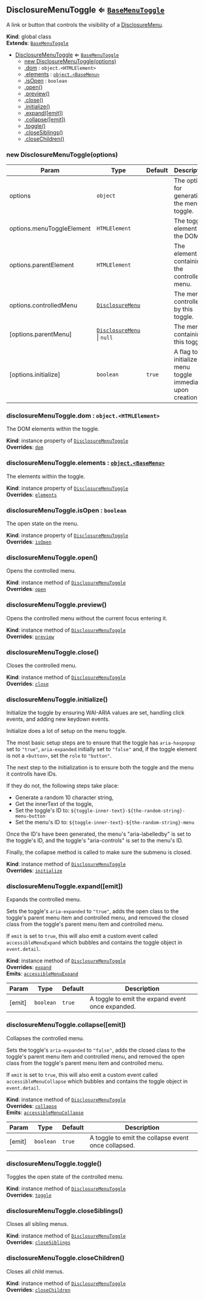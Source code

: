 <a name="DisclosureMenuToggle"></a>

## DisclosureMenuToggle ⇐ [<code>BaseMenuToggle</code>](#BaseMenuToggle)
A link or button that controls the visibility of a [DisclosureMenu](DisclousreMenu.md).

**Kind**: global class  
**Extends**: [<code>BaseMenuToggle</code>](#BaseMenuToggle)  

* [DisclosureMenuToggle](#DisclosureMenuToggle) ⇐ [<code>BaseMenuToggle</code>](#BaseMenuToggle)
    * [new DisclosureMenuToggle(options)](#new_DisclosureMenuToggle_new)
    * [.dom](#BaseMenuToggle+dom) : <code>object.&lt;HTMLElement&gt;</code>
    * [.elements](#BaseMenuToggle+elements) : [<code>object.&lt;BaseMenu&gt;</code>](#BaseMenu)
    * [.isOpen](#BaseMenuToggle+isOpen) : <code>boolean</code>
    * [.open()](#DisclosureMenuToggle+open)
    * [.preview()](#DisclosureMenuToggle+preview)
    * [.close()](#DisclosureMenuToggle+close)
    * [.initialize()](#BaseMenuToggle+initialize)
    * [.expand([emit])](#BaseMenuToggle+expand)
    * [.collapse([emit])](#BaseMenuToggle+collapse)
    * [.toggle()](#BaseMenuToggle+toggle)
    * [.closeSiblings()](#BaseMenuToggle+closeSiblings)
    * [.closeChildren()](#BaseMenuToggle+closeChildren)

<a name="new_DisclosureMenuToggle_new"></a>

### new DisclosureMenuToggle(options)

| Param | Type | Default | Description |
| --- | --- | --- | --- |
| options | <code>object</code> |  | The options for generating the menu toggle. |
| options.menuToggleElement | <code>HTMLElement</code> |  | The toggle element in the DOM. |
| options.parentElement | <code>HTMLElement</code> |  | The element containing the controlled menu. |
| options.controlledMenu | [<code>DisclosureMenu</code>](#DisclosureMenu) |  | The menu controlled by this toggle. |
| [options.parentMenu] | [<code>DisclosureMenu</code>](#DisclosureMenu) \| <code>null</code> | <code></code> | The menu containing this toggle. |
| [options.initialize] | <code>boolean</code> | <code>true</code> | A flag to initialize the menu toggle immediately upon creation. |

<a name="BaseMenuToggle+dom"></a>

### disclosureMenuToggle.dom : <code>object.&lt;HTMLElement&gt;</code>
The DOM elements within the toggle.

**Kind**: instance property of [<code>DisclosureMenuToggle</code>](#DisclosureMenuToggle)  
**Overrides**: [<code>dom</code>](#BaseMenuToggle+dom)  
<a name="BaseMenuToggle+elements"></a>

### disclosureMenuToggle.elements : [<code>object.&lt;BaseMenu&gt;</code>](#BaseMenu)
The elements within the toggle.

**Kind**: instance property of [<code>DisclosureMenuToggle</code>](#DisclosureMenuToggle)  
**Overrides**: [<code>elements</code>](#BaseMenuToggle+elements)  
<a name="BaseMenuToggle+isOpen"></a>

### disclosureMenuToggle.isOpen : <code>boolean</code>
The open state on the menu.

**Kind**: instance property of [<code>DisclosureMenuToggle</code>](#DisclosureMenuToggle)  
**Overrides**: [<code>isOpen</code>](#BaseMenuToggle+isOpen)  
<a name="DisclosureMenuToggle+open"></a>

### disclosureMenuToggle.open()
Opens the controlled menu.

**Kind**: instance method of [<code>DisclosureMenuToggle</code>](#DisclosureMenuToggle)  
**Overrides**: [<code>open</code>](#BaseMenuToggle+open)  
<a name="DisclosureMenuToggle+preview"></a>

### disclosureMenuToggle.preview()
Opens the controlled menu without the current focus entering it.

**Kind**: instance method of [<code>DisclosureMenuToggle</code>](#DisclosureMenuToggle)  
**Overrides**: [<code>preview</code>](#BaseMenuToggle+preview)  
<a name="DisclosureMenuToggle+close"></a>

### disclosureMenuToggle.close()
Closes the controlled menu.

**Kind**: instance method of [<code>DisclosureMenuToggle</code>](#DisclosureMenuToggle)  
**Overrides**: [<code>close</code>](#BaseMenuToggle+close)  
<a name="BaseMenuToggle+initialize"></a>

### disclosureMenuToggle.initialize()
Initialize the toggle by ensuring WAI-ARIA values are set, handling click events, and adding new keydown events.

Initialize does a lot of setup on the menu toggle.

The most basic setup steps are to ensure that the toggle has `aria-haspopup` set to `"true"`, `aria-expanded` initially set to `"false"` and, if the toggle element is not a `<button>`, set the `role` to `"button"`.

The next step to the initialization is to ensure both the toggle and the menu it controlls have IDs.

If they do not, the following steps take place:
- Generate a random 10 character string,
- Get the innerText of the toggle,
- Set the toggle's ID to: `${toggle-inner-text}-${the-random-string}-menu-button`
- Set the menu's ID to: `${toggle-inner-text}-${the-random-string}-menu`

Once the ID's have been generated, the menu's "aria-labelledby" is set to the toggle's ID, and the toggle's "aria-controls" is set to the menu's ID.

Finally, the collapse method is called to make sure the submenu is closed.

**Kind**: instance method of [<code>DisclosureMenuToggle</code>](#DisclosureMenuToggle)  
**Overrides**: [<code>initialize</code>](#BaseMenuToggle+initialize)  
<a name="BaseMenuToggle+expand"></a>

### disclosureMenuToggle.expand([emit])
Expands the controlled menu.

Sets the toggle's `aria-expanded` to `"true"`, adds the open class to the toggle's parent menu item and controlled menu, and removed the closed class from the toggle's parent menu item and controlled menu.

If `emit` is set to `true`, this will also emit a custom event called `accessibleMenuExpand` which bubbles and contains the toggle object in `event.detail`.

**Kind**: instance method of [<code>DisclosureMenuToggle</code>](#DisclosureMenuToggle)  
**Overrides**: [<code>expand</code>](#BaseMenuToggle+expand)  
**Emits**: [<code>accessibleMenuExpand</code>](#event_accessibleMenuExpand)  

| Param | Type | Default | Description |
| --- | --- | --- | --- |
| [emit] | <code>boolean</code> | <code>true</code> | A toggle to emit the expand event once expanded. |

<a name="BaseMenuToggle+collapse"></a>

### disclosureMenuToggle.collapse([emit])
Collapses the controlled menu.

Sets the toggle's `aria-expanded` to `"false"`, adds the closed class to the toggle's parent menu item and controlled menu, and removed the open class from the toggle's parent menu item and controlled menu.

If `emit` is set to `true`, this will also emit a custom event called `accessibleMenuCollapse` which bubbles and contains the toggle object in `event.detail`.

**Kind**: instance method of [<code>DisclosureMenuToggle</code>](#DisclosureMenuToggle)  
**Overrides**: [<code>collapse</code>](#BaseMenuToggle+collapse)  
**Emits**: [<code>accessibleMenuCollapse</code>](#event_accessibleMenuCollapse)  

| Param | Type | Default | Description |
| --- | --- | --- | --- |
| [emit] | <code>boolean</code> | <code>true</code> | A toggle to emit the collapse event once collapsed. |

<a name="BaseMenuToggle+toggle"></a>

### disclosureMenuToggle.toggle()
Toggles the open state of the controlled menu.

**Kind**: instance method of [<code>DisclosureMenuToggle</code>](#DisclosureMenuToggle)  
**Overrides**: [<code>toggle</code>](#BaseMenuToggle+toggle)  
<a name="BaseMenuToggle+closeSiblings"></a>

### disclosureMenuToggle.closeSiblings()
Closes all sibling menus.

**Kind**: instance method of [<code>DisclosureMenuToggle</code>](#DisclosureMenuToggle)  
**Overrides**: [<code>closeSiblings</code>](#BaseMenuToggle+closeSiblings)  
<a name="BaseMenuToggle+closeChildren"></a>

### disclosureMenuToggle.closeChildren()
Closes all child menus.

**Kind**: instance method of [<code>DisclosureMenuToggle</code>](#DisclosureMenuToggle)  
**Overrides**: [<code>closeChildren</code>](#BaseMenuToggle+closeChildren)  
